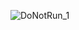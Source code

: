 ![DoNotRun_1](https://github.com/pointless-code/do-not-run/assets/18129171/fed07e84-7523-4a00-8a84-9414a89ffece)
